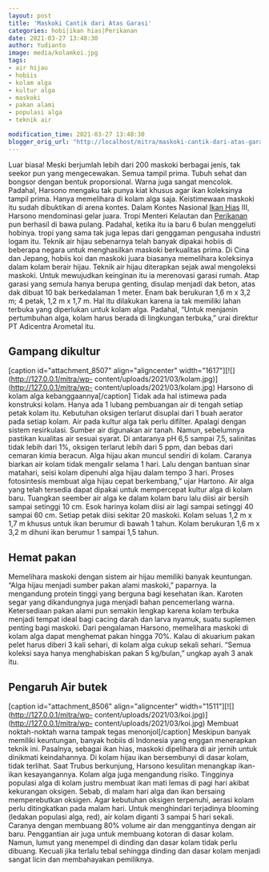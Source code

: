 ```yaml
---
layout: post
title: 'Maskoki Cantik dari Atas Garasi'
categories: hobi|ikan hias|Perikanan
date: 2021-03-27 13:48:30
author: Yudianto
image: media/kolamkoi.jpg
tags:
- air hijau
- hobiis
- kolam alga
- kultur alga
- maskoki
- pakan alami
- populasi alga
- teknik air

modification_time: 2021-03-27 13:48:30
blogger_orig_url: "http://localhost/mitra/maskoki-cantik-dari-atas-garasi.html"
---
```


Luar biasa! Meski berjumlah lebih dari 200 maskoki berbagai jenis, tak seekor
pun yang mengecewakan. Semua tampil prima. Tubuh sehat dan bongsor dengan
bentuk proporsional. Warna juga sangat mencolok. Padahal, Harsono mengaku tak
punya kiat khusus agar ikan koleksinya tampil prima. Hanya memelihara di kolam
alga saja. Keistimewaan maskoki itu sudah dibuktikan di arena kontes. Dalam
Kontes Nasional [Ikan Hias](http://127.0.0.1/mitra/ikan-hias "Ikan Hias") III,
Harsono mendominasi gelar juara. Tropi Menteri Kelautan dan
[Perikanan](http://127.0.0.1/mitra/perikanan "Perikanan") pun berhasil di bawa
pulang. Padahal, ketika itu ia baru 6 bulan menggeluti hobinya. tropi yang
sama tak juga lepas dari genggaman pengusaha industri logam itu. Teknik air
hijau sebenarnya telah banyak dipakai hobiis di beberapa negara untuk
menghasilkan maskoki berkualitas prima. Di Cina dan Jepang, hobiis koi dan
maskoki juara biasanya memelihara koleksinya dalam kolam berair hijau. Teknik
air hijau diterapkan sejak awal mengoleksi maskoki. Untuk mewujudkan keinginan
itu ia merenovasi garasi rumah. Atap garasi yang semula hanya berupa genting,
disulap menjadi dak beton, atas dak dibuat 10 bak berkedalaman 1 meter. Enam
bak berukuran 1,6 m x 3,2 m; 4 petak, 1,2 m x 1,7 m. Hal itu dilakukan karena
ia tak memiliki lahan terbuka yang diperlukan untuk kolam alga. Padahal,
“Untuk menjamin pertumbuhan alga, kolam harus berada di lingkungan terbuka,”
urai direktur PT Adicentra Arometal itu.

## Gampang dikultur

[caption id="attachment_8507" align="aligncenter"
width="1617"][![](http://127.0.0.1/mitra/wp-
content/uploads/2021/03/kolam.jpg)](http://127.0.0.1/mitra/wp-
content/uploads/2021/03/kolam.jpg) Harsono di kolam alga
kebanggaannya[/caption] Tidak ada hal istimewa pada konstruksi kolam. Hanya
ada 1 lubang pembuangan air di tengah setiap petak kolam itu. Kebutuhan
oksigen terlarut disuplai dari 1 buah aerator pada setiap kolam. Air pada
kultur alga tak perlu difilter. Apalagi dengan sistem resirkulasi. Sumber air
digunakan air tanah. Namun, sebelumnya pastikan kualitas air sesuai syarat. Di
antaranya pH 6,5 sampai 7,5, salinitas tidak lebih dari 1%, oksigen terlarut
lebih dari 5 ppm, dan bebas dari cemaran kimia beracun. Alga hijau akan muncul
sendiri di kolam. Caranya biarkan air kolam tidak mengalir selama 1 hari. Lalu
dengan bantuan sinar matahari, seisi kolam dipenuhi alga hijau dalam tempo 3
hari. Proses fotosintesis membuat alga hijau cepat berkembang,” ujar Hartono.
Air alga yang telah tersedia dapat dipakai untuk mempercepat kultur alga di
kolam baru. Tuangkan seember air alga ke dalam kolam baru lalu diisi air
bersih sampai setinggi 10 cm. Esok harinya kolam diisi air lagi sampai
setinggi 40 sampai 60 cm. Setiap petak diisi sekitar 20 maskoki. Kolam seluas
1,2 m x 1,7 m khusus untuk ikan berumur di bawah 1 tahun. Kolam berukuran 1,6
m x 3,2 m dihuni ikan berumur 1 sampai 1,5 tahun.

## Hemat pakan

Memelihara maskoki dengan sistem air hijau memiliki banyak keuntungan. “Alga
hijau menjadi sumber pakan alami maskoki,” paparnya. Ia mengandung protein
tinggi yang berguna bagi kesehatan ikan. Karoten segar yang dikandungnya juga
menjadi bahan pencemerlang warna. Ketersediaan pakan alami pun semakin lengkap
karena kolam terbuka menjadi tempat ideal bagi cacing darah dan larva nyamuk,
suatu suplemen penting bagi maskoki. Dari pengalaman Harsono, memelihara
maskoki di kolam alga dapat menghemat pakan hingga 70%. Kalau di akuarium
pakan pelet harus diberi 3 kali sehari, di kolam alga cukup sekali sehari.
“Semua koleksi saya hanya menghabiskan pakan 5 kg/bulan,” ungkap ayah 3 anak
itu.

## Pengaruh Air butek

[caption id="attachment_8506" align="aligncenter"
width="1511"][![](http://127.0.0.1/mitra/wp-
content/uploads/2021/03/koi.jpg)](http://127.0.0.1/mitra/wp-
content/uploads/2021/03/koi.jpg) Membuat noktah-noktah warna tampak tegas
menonjol[/caption] Meskipun banyak memiliki keuntungan, banyak hobiis di
Indonesia yang enggan menerapkan teknik ini. Pasalnya, sebagai ikan hias,
maskoki dipelihara di air jernih untuk dinikmati keindahannya. Di kolam hijau
ikan bersembunyi di dasar kolam, tidak terlihat. Saat Trubus berkunjung,
Harsono kesulitan menangkap ikan-ikan kesayangannya. Kolam alga juga
mengandung risiko. Tingginya populasi alga di kolam justru membuat ikan mati
lemas di pagi hari akibat kekurangan oksigen. Sebab, di malam hari alga dan
ikan bersaing memperebutkan oksigen. Agar kebutuhan oksigen terpenuhi, aerasi
kolam perlu ditingkatkan pada malam hari. Untuk menghindari terjadinya
blooming (ledakan populasi alga, red), air kolam diganti 3 sampai 5 hari
sekali. Caranya dengan membuang 80% volume air dan menggantinya dengan air
baru. Penggantian air juga untuk membuang kotoran di dasar kolam. Namun, lumut
yang menempel di dinding dan dasar kolam tidak perlu dibuang. Kecuali jika
terlalu tebal sehingga dinding dan dasar kolam menjadi sangat licin dan
membahayakan pemiliknya.


